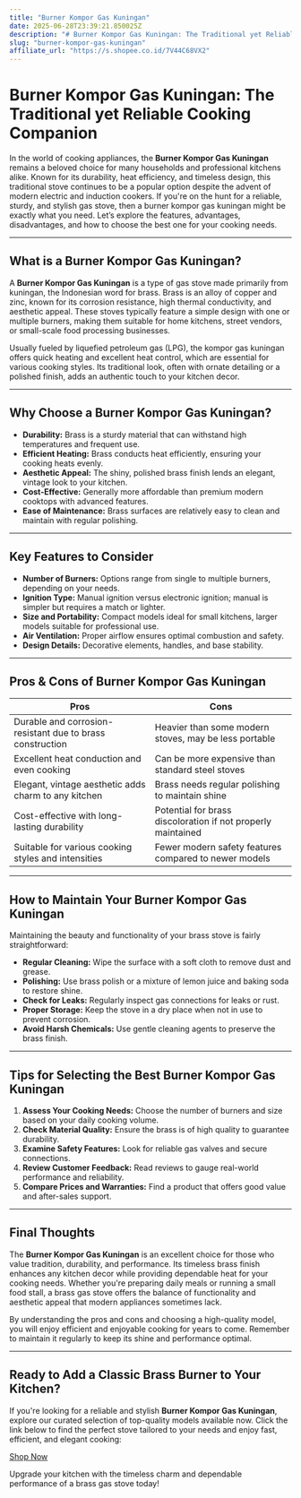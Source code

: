 ```yaml
---
title: "Burner Kompor Gas Kuningan"
date: 2025-06-28T23:39:21.850025Z
description: "# Burner Kompor Gas Kuningan: The Traditional yet Reliable Cooking Companion..."
slug: "burner-kompor-gas-kuningan"
affiliate_url: "https://s.shopee.co.id/7V44C68VX2"
---
```

# Burner Kompor Gas Kuningan: The Traditional yet Reliable Cooking Companion

In the world of cooking appliances, the **Burner Kompor Gas Kuningan** remains a beloved choice for many households and professional kitchens alike. Known for its durability, heat efficiency, and timeless design, this traditional stove continues to be a popular option despite the advent of modern electric and induction cookers. If you're on the hunt for a reliable, sturdy, and stylish gas stove, then a burner kompor gas kuningan might be exactly what you need. Let’s explore the features, advantages, disadvantages, and how to choose the best one for your cooking needs.

---

## What is a Burner Kompor Gas Kuningan?

A **Burner Kompor Gas Kuningan** is a type of gas stove made primarily from kuningan, the Indonesian word for brass. Brass is an alloy of copper and zinc, known for its corrosion resistance, high thermal conductivity, and aesthetic appeal. These stoves typically feature a simple design with one or multiple burners, making them suitable for home kitchens, street vendors, or small-scale food processing businesses.

Usually fueled by liquefied petroleum gas (LPG), the kompor gas kuningan offers quick heating and excellent heat control, which are essential for various cooking styles. Its traditional look, often with ornate detailing or a polished finish, adds an authentic touch to your kitchen decor.

---

## Why Choose a Burner Kompor Gas Kuningan?

- **Durability:** Brass is a sturdy material that can withstand high temperatures and frequent use.
- **Efficient Heating:** Brass conducts heat efficiently, ensuring your cooking heats evenly.
- **Aesthetic Appeal:** The shiny, polished brass finish lends an elegant, vintage look to your kitchen.
- **Cost-Effective:** Generally more affordable than premium modern cooktops with advanced features.
- **Ease of Maintenance:** Brass surfaces are relatively easy to clean and maintain with regular polishing.

---

## Key Features to Consider

- **Number of Burners:** Options range from single to multiple burners, depending on your needs.
- **Ignition Type:** Manual ignition versus electronic ignition; manual is simpler but requires a match or lighter.
- **Size and Portability:** Compact models ideal for small kitchens, larger models suitable for professional use.
- **Air Ventilation:** Proper airflow ensures optimal combustion and safety.
- **Design Details:** Decorative elements, handles, and base stability.

---

## Pros & Cons of Burner Kompor Gas Kuningan

| **Pros** | **Cons** |
|------------|--------------|
| Durable and corrosion-resistant due to brass construction | Heavier than some modern stoves, may be less portable |
| Excellent heat conduction and even cooking | Can be more expensive than standard steel stoves |
| Elegant, vintage aesthetic adds charm to any kitchen | Brass needs regular polishing to maintain shine |
| Cost-effective with long-lasting durability | Potential for brass discoloration if not properly maintained |
| Suitable for various cooking styles and intensities | Fewer modern safety features compared to newer models |

---

## How to Maintain Your Burner Kompor Gas Kuningan

Maintaining the beauty and functionality of your brass stove is fairly straightforward:

- **Regular Cleaning:** Wipe the surface with a soft cloth to remove dust and grease.
- **Polishing:** Use brass polish or a mixture of lemon juice and baking soda to restore shine.
- **Check for Leaks:** Regularly inspect gas connections for leaks or rust.
- **Proper Storage:** Keep the stove in a dry place when not in use to prevent corrosion.
- **Avoid Harsh Chemicals:** Use gentle cleaning agents to preserve the brass finish.

---

## Tips for Selecting the Best Burner Kompor Gas Kuningan

1. **Assess Your Cooking Needs:** Choose the number of burners and size based on your daily cooking volume.
2. **Check Material Quality:** Ensure the brass is of high quality to guarantee durability.
3. **Examine Safety Features:** Look for reliable gas valves and secure connections.
4. **Review Customer Feedback:** Read reviews to gauge real-world performance and reliability.
5. **Compare Prices and Warranties:** Find a product that offers good value and after-sales support.

---

## Final Thoughts

The **Burner Kompor Gas Kuningan** is an excellent choice for those who value tradition, durability, and performance. Its timeless brass finish enhances any kitchen decor while providing dependable heat for your cooking needs. Whether you're preparing daily meals or running a small food stall, a brass gas stove offers the balance of functionality and aesthetic appeal that modern appliances sometimes lack.

By understanding the pros and cons and choosing a high-quality model, you will enjoy efficient and enjoyable cooking for years to come. Remember to maintain it regularly to keep its shine and performance optimal.

---

## Ready to Add a Classic Brass Burner to Your Kitchen?

If you're looking for a reliable and stylish **Burner Kompor Gas Kuningan**, explore our curated selection of top-quality models available now. Click the link below to find the perfect stove tailored to your needs and enjoy fast, efficient, and elegant cooking:

[Shop Now](https://s.shopee.co.id/7V44C68VX2)

Upgrade your kitchen with the timeless charm and dependable performance of a brass gas stove today!